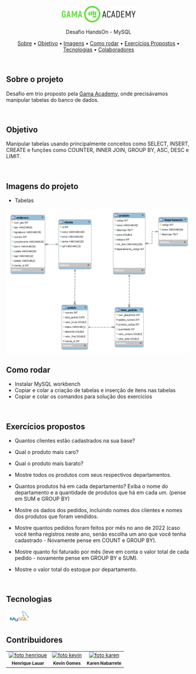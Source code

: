 <p align="center">
  <img src="./assets/gama.png" width="40%" style="align-itens: center"/>
</p>

<p align="center">Desafio HandsOn - MySQL</p>
<p align="center">
<a href="#sobre-o-projeto">Sobre</a> •
 <a href="#objetivo">Objetivo</a> • 
 <a href="#imagens-do-projeto">Imagens</a> •
 <a href="#como-rodar">Como rodar</a> •
 <a href="#exercícios-propostos">Exercícios Propostos</a> •
  <a href="#tecnologias">Tecnologias</a> •
 <a href="#colaboradores">Colaboradores</a> 
</p>

 </br>
 
## Sobre o projeto 

Desafio em trio proposto pela <a href="https://www.gama.academy">Gama Academy</a>, onde precisávamos manipular tabelas do banco de dados.

 </br>
 
##  Objetivo

Manipular tabelas usando principalmente conceitos como  SELECT, INSERT, CREATE e funções como COUNTER, INNER JOIN, GROUP BY, ASC, DESC e LIMIT.

 </br>
 
## Imagens do projeto
- Tabelas
<img src="./assets/print.png" />

 </br>

## Como rodar
- Instalar MySQL workbench
- Copiar e colar a criação de tabelas e inserção de itens nas tabelas
- Copiar e colar os comandos para solução dos exercícios

 </br>

## Exercícios propostos
- Quantos clientes estão cadastrados na sua base?

- Qual o produto mais caro?

- Qual o produto mais barato?

- Mostre todos os produtos com seus respectivos departamentos.

- Quantos produtos há em cada departamento? Exiba o nome do departamento e a quantidade de produtos que há em cada um. (pense em SUM e GROUP BY)

- Mostre os dados dos pedidos, incluindo nomes dos clientes e nomes dos produtos que foram vendidos.

- Mostre quantos pedidos foram feitos por mês no ano de 2022 (caso você tenha registros neste ano, senão escolha um ano que você tenha cadastrado - Novamente pense em COUNT e GROUP BY).

- Mostre quanto foi faturado por mês (leve em conta o valor total de cada pedido - novamente pense em GROUP BY e SUM).

- Mostre o valor total do estoque por departamento.

 </br>

## Tecnologias
<img src="./assets/mysql.png" style="align-itens: center" />

 </br>

## Contribuidores

<table>
    <tr>
        <td align="center">
            <a href="https://www.linkedin.com/in/henrique-lauar-64a308217/">
                <img src="https://github.com/henriquelauar.png" width="200px;" 
                alt="foto henrique" /><br />
                <sub>
                    <b>Henrique Lauar</b>
                </sub>
            </a>
        </td>
        <td align="center">
            <a href="https://github.com/kevinfinalboss">
                <img src="https://github.com/kevinfinalboss.png" width="200px;"
                    alt="foto kevin" /><br />
                <sub>
                    <b>Kevin Gomes</b>
                </sub>
            </a>
        </td>
        <td align="center">
            <a href="https://github.com/karennabarrete">
                <img src="https://github.com/karennabarrete.png" width="200px;"
                    alt="foto karen" /><br />
                <sub>
                    <b>Karen Nabarrete</b>
                </sub>
            </a>
        </td>
    </tr>
</table>
